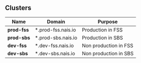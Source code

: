 ## Clusters

| Name            | Domain             | Purpose               |
| --------------- | ------------------ | --------------------- |
| **prod-fss**    | *.prod-fss.nais.io | Production in FSS     |
| **prod-sbs**    | *.prod-sbs.nais.io | Production in SBS     |
| **dev-fss**     | *.dev-fss.nais.io  | Non production in FSS |
| **dev-sbs**     | *.dev-sbs.nais.io  | Non production in SBS |

